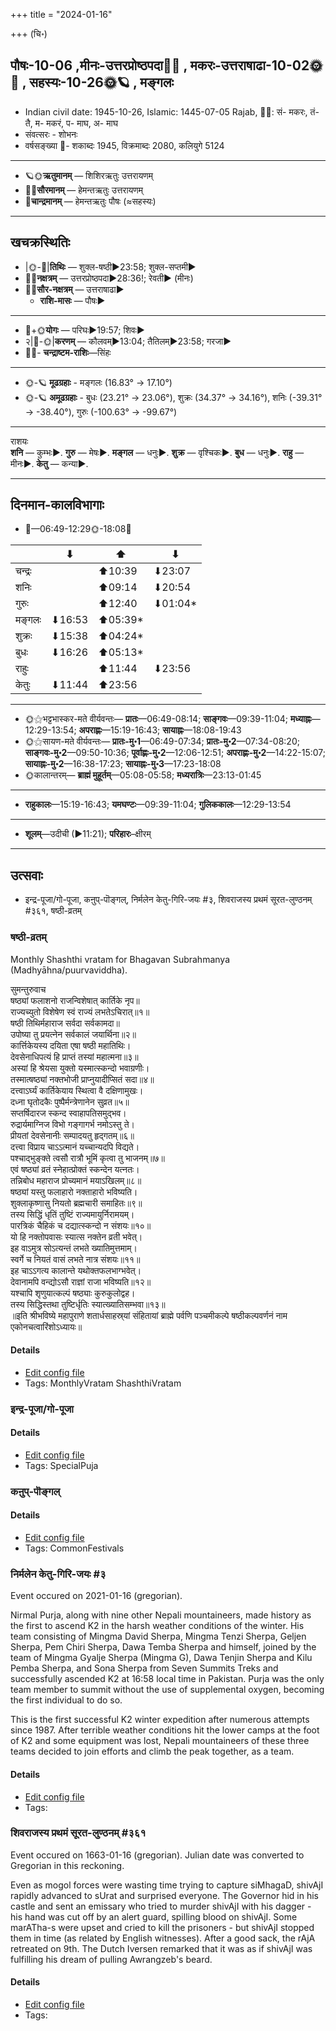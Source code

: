 +++
title = "2024-01-16"

+++
(चि॰)
## पौषः-10-06  ,मीनः-उत्तरप्रोष्ठपदा🌛🌌  ,  मकरः-उत्तराषाढा-10-02🌞🌌  ,  सहस्यः-10-26🌞🪐  , मङ्गलः
- Indian civil date: 1945-10-26, Islamic: 1445-07-05 Rajab, 🌌🌞: सं- मकरः, तं- तै, म- मकरं, प- माघ, अ- माघ
- संवत्सरः - शोभनः
- वर्षसङ्ख्या 🌛- शकाब्दः 1945, विक्रमाब्दः 2080, कलियुगे 5124
___________________
- 🪐🌞**ऋतुमानम्** — शिशिरऋतुः उत्तरायणम्
- 🌌🌞**सौरमानम्** — हेमन्तऋतुः उत्तरायणम्
- 🌛**चान्द्रमानम्** — हेमन्तऋतुः पौषः (≈सहस्यः)
___________________


## खचक्रस्थितिः
- |🌞-🌛|**तिथिः** — शुक्ल-षष्ठी►23:58; शुक्ल-सप्तमी►  
- 🌌🌛**नक्षत्रम्** — उत्तरप्रोष्ठपदा►28:36!; रेवती► (मीनः)  
- 🌌🌞**सौर-नक्षत्रम्** — उत्तराषाढा►  
  - **राशि-मासः** — पौषः► 
___________________
- 🌛+🌞**योगः** — परिघः►19:57; शिवः►  
- २|🌛-🌞|**करणम्** — कौलवम्►13:04; तैतिलम्►23:58; गरजा►  
- 🌌🌛- **चन्द्राष्टम-राशिः**—सिंहः  
___________________
- 🌞-🪐 **मूढग्रहाः** - मङ्गलः (16.83° → 17.10°)
- 🌞-🪐 **अमूढग्रहाः** - बुधः (23.21° → 23.06°), शुक्रः (34.37° → 34.16°), शनिः (-39.31° → -38.40°), गुरुः (-100.63° → -99.67°)
___________________
राशयः  
**शनि** — कुम्भः►. **गुरु** — मेषः►. **मङ्गल** — धनुः►. **शुक्र** — वृश्चिकः►. **बुध** — धनुः►. **राहु** — मीनः►. **केतु** — कन्या►. 
___________________


## दिनमान-कालविभागाः
- 🌅—06:49-12:29🌞-18:08🌇  

|      |⬇     |⬆     |⬇     |
|------|-----|-----|------|
|चन्द्रः|     |⬆10:39 |⬇23:07 |
|शनिः   |     |⬆09:14 |⬇20:54 |
|गुरुः  |     |⬆12:40 |⬇01:04*|
|मङ्गलः |⬇16:53 |⬆05:39*|     |
|शुक्रः |⬇15:38 |⬆04:24*|     |
|बुधः   |⬇16:26 |⬆05:13*|     |
|राहुः  |     |⬆11:44 |⬇23:56 |
|केतुः  |⬇11:44 |⬆23:56 |     |
___________________
- 🌞⚝भट्टभास्कर-मते वीर्यवन्तः— **प्रातः**—06:49-08:14; **साङ्गवः**—09:39-11:04; **मध्याह्नः**—12:29-13:54; **अपराह्णः**—15:19-16:43; **सायाह्नः**—18:08-19:43  
- 🌞⚝सायण-मते वीर्यवन्तः— **प्रातः-मु॰1**—06:49-07:34; **प्रातः-मु॰2**—07:34-08:20; **साङ्गवः-मु॰2**—09:50-10:36; **पूर्वाह्णः-मु॰2**—12:06-12:51; **अपराह्णः-मु॰2**—14:22-15:07; **सायाह्नः-मु॰2**—16:38-17:23; **सायाह्नः-मु॰3**—17:23-18:08  
- 🌞कालान्तरम्— **ब्राह्मं मुहूर्तम्**—05:08-05:58; **मध्यरात्रिः**—23:13-01:45  
___________________
- **राहुकालः**—15:19-16:43; **यमघण्टः**—09:39-11:04; **गुलिककालः**—12:29-13:54  
___________________
- **शूलम्**—उदीची (►11:21); **परिहारः**–क्षीरम्  
___________________

## उत्सवाः
- इन्द्र-पूजा/गो-पूजा, कऩुप्-पॊङ्गल्, निर्मलेन  केतु-गिरि-जयः #३, शिवराजस्य प्रथमं सूरत-लुण्ठनम् #३६१, षष्ठी-व्रतम्
### षष्ठी-व्रतम्



Monthly Shashthi vratam for Bhagavan Subrahmanya (Madhyāhna/puurvaviddha).

सुमन्तुरुवाच  
षष्ठ्यां फलाशनो राजन्विशेषात् कार्तिके नृप॥  
राज्यच्युतो विशेषेण स्वं राज्यं लभतेऽचिरात्॥१॥  
षष्ठी तिथिर्महाराज सर्वदा सर्वकामदा॥  
उपोष्या तु प्रयत्नेन सर्वकालं जयार्थिना॥२॥  
कार्त्तिकेयस्य दयिता एषा षष्ठी महातिथिः।  
देवसेनाधिपत्यं हि प्राप्तं तस्यां महात्मना॥३॥  
अस्यां हि श्रेयसा युक्तो यस्मात्स्कन्दो भवाग्रणीः।  
तस्मात्षष्ठ्यां नक्तभोजी प्राप्नुयादीप्सितं सदा॥४॥  
दत्त्वाऽर्घ्यं कार्तिकेयाय स्थित्वा वै दक्षिणामुखः।  
दध्ना घृतोदकैः पुष्पैर्मन्त्रेणानेन सुव्रत॥५॥  
सप्तर्षिदारज स्कन्द स्वाहापतिसमुद्भव।  
रुद्रार्यमाग्निज विभो गङ्गागर्भ नमोऽस्तु ते।  
प्रीयतां देवसेनानीः सम्पादयतु हृद्गतम्॥६॥  
दत्त्वा विप्राय चाऽऽत्मानं यच्चान्यदपि विद्यते।  
पश्चाद्भुङ्क्ते त्वसौ रात्रौ भूमिं कृत्वा तु भाजनम्॥७॥  
एवं षष्ठ्यां व्रतं स्नेहात्प्रोक्तं स्कन्देन यत्नतः।  
तन्निबोध महाराज प्रोच्यमानं मयाऽखिलम्॥८॥  
षष्ठ्यां यस्तु फलाहारो नक्ताहारो भविष्यति।  
शुक्लाकृष्णासु नियतो ब्रह्मचारी समाहितः॥९॥  
तस्य सिद्धिं धृतिं तुष्टिं राज्यमायुर्निरामयम्।  
पारत्रिकं चैहिकं च दद्यात्स्कन्दो न संशयः॥१०॥  
यो हि नक्तोपवासः स्यात्स नक्तेन व्रती भवेत्।  
इह वाऽमुत्र सोऽत्यन्तं लभते ख्यातिमुत्तमाम्।  
स्वर्गे च नियतं वासं लभते नात्र संशयः॥११॥  
इह चाऽऽगत्य कालान्ते यथोक्तफलभाग्भवेत्।  
देवानामपि वन्द्योऽसौ राज्ञां राजा भविष्यति॥१२॥  
यश्चापि शृणुयात्कल्पं षष्ठ्याः कुरुकुलोद्वह।  
तस्य सिद्धिस्तथा तुष्टिर्धृतिः स्यात्ख्यातिसम्भवा॥१३॥  
॥इति श्रीभविष्ये महापुराणे शतार्धसाहस्र्यां संहितायां ब्राह्मे पर्वणि पञ्चमीकल्पे षष्ठीकल्पवर्णनं नाम एकोनचत्वारिंशोऽध्यायः॥



#### Details
- [Edit config file](https://github.com/jyotisham/adyatithi/blob/master/devatA/kaumAra/description_only/SaSThI-vratam.toml)
- Tags: MonthlyVratam ShashthiVratam


### इन्द्र-पूजा/गो-पूजा





#### Details
- [Edit config file](https://github.com/jyotisham/adyatithi/blob/master/general/relative_event/makara-saGkramaNa-puNyakAlaH/offset__01/indra-pUjA_or_gO-pUjA.toml)
- Tags: SpecialPuja


### कऩुप्-पॊङ्गल्





#### Details
- [Edit config file](https://github.com/jyotisham/adyatithi/blob/master/tamil/relative_event/makara-saGkramaNa-puNyakAlaH/offset__01/kan2up~poGgal.toml)
- Tags: CommonFestivals


### निर्मलेन  केतु-गिरि-जयः #३

Event occured on 2021-01-16 (gregorian). 

Nirmal Purja, along with nine other Nepali mountaineers, made history as the first to ascend K2 in the harsh weather conditions of the winter. His team consisting of Mingma David Sherpa, Mingma Tenzi Sherpa, Geljen Sherpa, Pem Chiri Sherpa, Dawa Temba Sherpa and himself, joined by the team of Mingma Gyalje Sherpa (Mingma G), Dawa Tenjin Sherpa and Kilu Pemba Sherpa, and Sona Sherpa from Seven Summits Treks and successfully ascended K2 at 16:58 local time in Pakistan. Purja was the only team member to summit without the use of supplemental oxygen, becoming the first individual to do so.

This is the first successful K2 winter expedition after numerous attempts since 1987. After terrible weather conditions hit the lower camps at the foot of K2 and some equipment was lost, Nepali mountaineers of these three teams decided to join efforts and climb the peak together, as a team.

#### Details
- [Edit config file](https://github.com/jyotisham/adyatithi/blob/master/mahApuruSha/general-indic-tropical/gregorian/day/01/16/nirmalena_k2-jayaH.toml)
- Tags: 


### शिवराजस्य प्रथमं सूरत-लुण्ठनम् #३६१

Event occured on 1663-01-16 (gregorian). Julian date was converted to Gregorian in this reckoning. 

Even as mogol forces were wasting time trying to capture siMhagaD, shivAjI rapidly advanced to sUrat and surprised everyone. The Governor hid in his castle and sent an emissary who tried to murder shivAjI with his dagger - his hand was cut off by an alert guard, spilling blood on shivAjI. Some marATha-s were upset and cried to kill the prisoners - but shivAjI stopped them in time (as related by English witnesses). After a good sack, the rAjA retreated on 9th. The Dutch Iversen remarked that it was as if shivAjI was fulfilling his dream of pulling Awrangzeb's beard.

#### Details
- [Edit config file](https://github.com/jyotisham/adyatithi/blob/master/mahApuruSha/xatra-later/julian/day/01/06/shivarAjasya_prathamam_sUrata-luNThanam.toml)
- Tags: 


